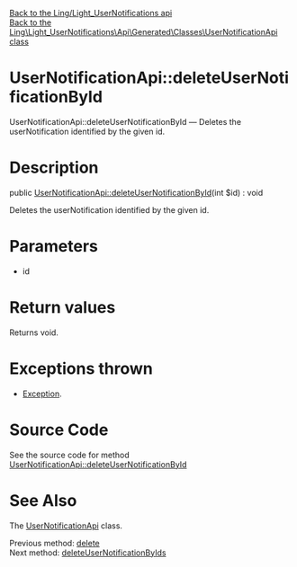 [Back to the Ling/Light_UserNotifications api](https://github.com/lingtalfi/Light_UserNotifications/blob/master/doc/api/Ling/Light_UserNotifications.md)<br>
[Back to the Ling\Light_UserNotifications\Api\Generated\Classes\UserNotificationApi class](https://github.com/lingtalfi/Light_UserNotifications/blob/master/doc/api/Ling/Light_UserNotifications/Api/Generated/Classes/UserNotificationApi.md)


UserNotificationApi::deleteUserNotificationById
================



UserNotificationApi::deleteUserNotificationById — Deletes the userNotification identified by the given id.




Description
================


public [UserNotificationApi::deleteUserNotificationById](https://github.com/lingtalfi/Light_UserNotifications/blob/master/doc/api/Ling/Light_UserNotifications/Api/Generated/Classes/UserNotificationApi/deleteUserNotificationById.md)(int $id) : void




Deletes the userNotification identified by the given id.




Parameters
================


- id

    


Return values
================

Returns void.


Exceptions thrown
================

- [Exception](http://php.net/manual/en/class.exception.php).&nbsp;







Source Code
===========
See the source code for method [UserNotificationApi::deleteUserNotificationById](https://github.com/lingtalfi/Light_UserNotifications/blob/master/Api/Generated/Classes/UserNotificationApi.php#L282-L288)


See Also
================

The [UserNotificationApi](https://github.com/lingtalfi/Light_UserNotifications/blob/master/doc/api/Ling/Light_UserNotifications/Api/Generated/Classes/UserNotificationApi.md) class.

Previous method: [delete](https://github.com/lingtalfi/Light_UserNotifications/blob/master/doc/api/Ling/Light_UserNotifications/Api/Generated/Classes/UserNotificationApi/delete.md)<br>Next method: [deleteUserNotificationByIds](https://github.com/lingtalfi/Light_UserNotifications/blob/master/doc/api/Ling/Light_UserNotifications/Api/Generated/Classes/UserNotificationApi/deleteUserNotificationByIds.md)<br>

